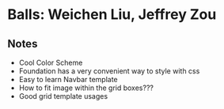 # Balls: Weichen Liu, Jeffrey Zou

## Notes
* Cool Color Scheme
* Foundation has a very convenient way to style with css
* Easy to learn Navbar template
* How to fit image within the grid boxes???
* Good grid template usages
